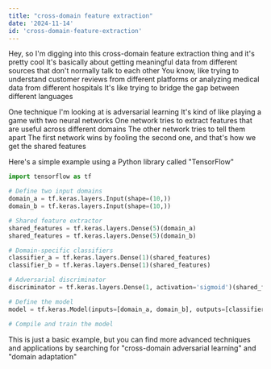```yaml
---
title: "cross-domain feature extraction"
date: '2024-11-14'
id: 'cross-domain-feature-extraction'
---
```


Hey, so I'm digging into this cross-domain feature extraction thing and it's pretty cool  It's basically about getting meaningful data from different sources that don't normally talk to each other You know, like trying to understand customer reviews from different platforms or analyzing medical data from different hospitals It's like trying to bridge the gap between different languages  

One technique I'm looking at is adversarial learning  It's kind of like playing a game with two neural networks  One network tries to extract features that are useful across different domains  The other network tries to tell them apart  The first network wins by fooling the second one, and that's how we get the shared features  

Here's a simple example using a Python library called "TensorFlow"  

```python
import tensorflow as tf

# Define two input domains
domain_a = tf.keras.layers.Input(shape=(10,))
domain_b = tf.keras.layers.Input(shape=(10,))

# Shared feature extractor
shared_features = tf.keras.layers.Dense(5)(domain_a)
shared_features = tf.keras.layers.Dense(5)(domain_b)

# Domain-specific classifiers
classifier_a = tf.keras.layers.Dense(1)(shared_features)
classifier_b = tf.keras.layers.Dense(1)(shared_features)

# Adversarial discriminator
discriminator = tf.keras.layers.Dense(1, activation='sigmoid')(shared_features)

# Define the model
model = tf.keras.Model(inputs=[domain_a, domain_b], outputs=[classifier_a, classifier_b, discriminator])

# Compile and train the model
```

This is just a basic example, but you can find more advanced techniques and applications by searching for "cross-domain adversarial learning" and "domain adaptation"

